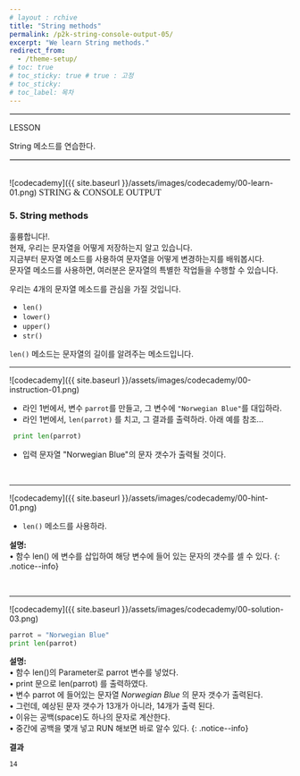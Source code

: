 ```yaml
---
# layout : rchive
title: "String methods"
permalink: /p2k-string-console-output-05/
excerpt: "We learn String methods."
redirect_from:
  - /theme-setup/
# toc: true
# toc_sticky: true # true : 고정
# toc_sticky: 
# toc_label: 목차
---
```

    
    
<hr style="border: solid 1px #dddddd ;">    
LESSON    

String 메소드를 연습한다.    
     
<hr style="border: solid 1px #dddddd ;">    
<br>
![codecademy]({{ site.baseurl }}/assets/images/codecademy/00-learn-01.png)    
<font size="3"  face="돋움">STRING & CONSOLE OUTPUT</font> 

### 5. String methods    


훌륭합니다!.    
현재, 우리는 문자열을 어떻게 저장하는지 알고 있습니다.   
지금부터 문자열 메소드를 사용하여 문자열을 어떻게 변경하는지를 배워봅시다.     
문자열 메소드를 사용하면, 여러분은 문자열의 특별한 작업들을 수행할 수 있습니다.   

우리는 4개의 문자열 메소드를 관심을 가질 것입니다.    

*  `len()`    
*  `lower()`    
*  `upper()`    
*  `str()`    


`len()` 메소드는 문자열의 길이를 알려주는 메소드입니다.    


<hr/>


![codecademy]({{ site.baseurl }}/assets/images/codecademy/00-instruction-01.png)    

* 라인 1번에서, 변수 `parrot`를 만들고, 그 변수에 `"Norwegian Blue"`를 대입하라.     
* 라인 1번에서, `len(parrot)` 를 치고, 그 결과를 출력하라. 아래 예를 참조...

```python
 print len(parrot)
```
* 입력 문자열 "Norwegian Blue"의 문자 갯수가 출력될 것이다. 

<br>
<hr/>


![codecademy]({{ site.baseurl }}/assets/images/codecademy/00-hint-01.png)    
* `len()` 메소드를 사용하라.     


**설명:**     
• 함수 len() 에 변수를 삽입하여 해당 변수에 들어 있는 문자의 갯수를 셀 수 있다.
{: .notice--info}

<br>
<hr/>


![codecademy]({{ site.baseurl }}/assets/images/codecademy/00-solution-03.png)    


```python
parrot = "Norwegian Blue"
print len(parrot)
```

**설명:**     
• 함수 len()의 Parameter로 parrot 변수를 넣었다.    
• print 문으로 len(parrot) 를 출력하였다.    
• 변수 parrot 에 들어있는 문자열 *Norwegian Blue* 의 문자 갯수가 출력된다.    
• 그런데, 예상된 문자 갯수가 13개가 아니라, 14개가 출력 된다.    
• 이유는 공백(space)도 하나의 문자로 계산한다.    
• 중간에 공백을 몇개 넣고 RUN 해보면 바로 알수 있다.
{: .notice--info}


**결과**
```
14
```
